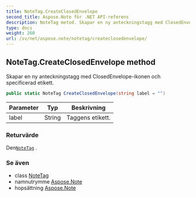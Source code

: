 ```yaml
---
title: NoteTag.CreateClosedEnvelope
second_title: Aspose.Note för .NET API-referens
description: NoteTag metod. Skapar en ny anteckningstagg med ClosedEnvelopeikonen och specificerad etikett.
type: docs
weight: 260
url: /sv/net/aspose.note/notetag/createclosedenvelope/
---
```

## NoteTag.CreateClosedEnvelope method

Skapar en ny anteckningstagg med ClosedEnvelope-ikonen och specificerad etikett.

```csharp
public static NoteTag CreateClosedEnvelope(string label = "")
```

| Parameter | Typ | Beskrivning |
| --- | --- | --- |
| label | String | Taggens etikett. |

### Returvärde

Den[`NoteTag`](../) .

### Se även

* class [NoteTag](../)
* namnutrymme [Aspose.Note](../../notetag/)
* hopsättning [Aspose.Note](../../../)


